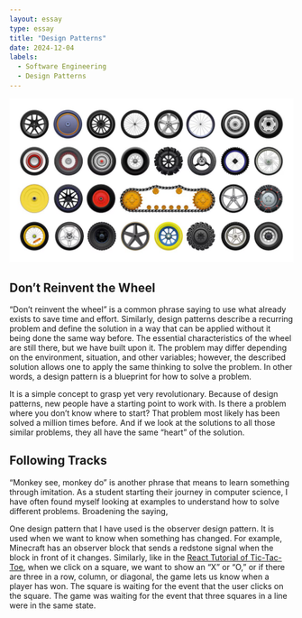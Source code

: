 ```yaml
---
layout: essay
type: essay
title: "Design Patterns"
date: 2024-12-04
labels:
  - Software Engineering
  - Design Patterns
---
```


<img src="../img/e63_design-patterns/wheels.jpeg" />

## Don’t Reinvent the Wheel

“Don’t reinvent the wheel” is a common phrase saying to use what already exists to save time and effort. Similarly, design patterns describe a recurring problem and define the solution in a way that can be applied without it being done the same way before. The essential characteristics of the wheel are still there, but we have built upon it. The problem may differ depending on the environment, situation, and other variables; however, the described solution allows one to apply the same thinking to solve the problem. In other words, a design pattern is a blueprint for how to solve a problem.

It is a simple concept to grasp yet very revolutionary. Because of design patterns, new people have a starting point to work with. Is there a problem where you don’t know where to start? That problem most likely has been solved a million times before. And if we look at the solutions to all those similar problems, they all have the same “heart” of the solution.

## Following Tracks

“Monkey see, monkey do” is another phrase that means to learn something through imitation. As a student starting their journey in computer science, I have often found myself looking at examples to understand how to solve different problems. Broadening the saying, 

One design pattern that I have used is the observer design pattern. It is used when we want to know when something has changed. For example, Minecraft has an observer block that sends a redstone signal when the block in front of it changes. Similarly, like in the <a href="https://react.dev/learn/tutorial-tic-tac-toe">React Tutorial of Tic-Tac-Toe</a>, when we click on a square, we want to show an “X” or “O,” or if there are three in a row, column, or diagonal, the game lets us know when a player has won. The square is waiting for the event that the user clicks on the square. The game was waiting for the event that three squares in a line were in the same state.